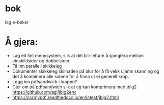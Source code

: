 # bok
lag e-bøker

# Å gjera:
* Lag eit fint menysystem, slik at det blir lettare å sjonglera mellom einskildsider og dobbelsider.
* Få inn parallell skikkeleg
* Dokumenter skikkeleg skilnaden på blur for å få vekk ujamn skanning og det å kombinera alle sidene for å finna ut ei generell krop.
* Legg inn pdfsandwich i loopen?
* Gjer om på pdfsandwich slik at eg kan komprimera med jbig2 https://github.com/agl/jbig2enc
* https://ocrmypdf.readthedocs.io/en/latest/jbig2.html

